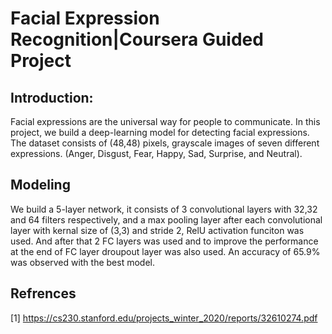 # Facial Expression Recognition|Coursera Guided Project


## **Introduction:**<br>
Facial expressions are the universal way for people to communicate. In this project, we build a deep-learning model for detecting facial expressions.
The dataset consists of (48,48) pixels, grayscale images of seven different expressions. (Anger, Disgust, Fear, Happy, Sad, Surprise, and Neutral).

## **Modeling**<br>
We build a 5-layer network, it consists of 3 convolutional layers  with 32,32 and 64 filters respectively, and a max pooling layer after each convolutional layer with kernal size of (3,3) and stride 2, RelU activation funciton was used. And after that 2 FC layers was used and to improve the performance at the end of FC layer droupout layer was also used.
An accuracy of 65.9% was observed with the best model.
## **Refrences**<br>
[1] https://cs230.stanford.edu/projects_winter_2020/reports/32610274.pdf

